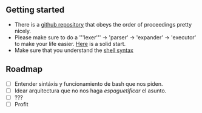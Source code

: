 ## Getting started
- There is a [github repository](https://github.com/Swoorup/mysh) that obeys the order of proceedings pretty nicely. 
- Please make sure to do a '''lexer''' -> 'parser' -> 'expander' -> 'executor' to make your life easier. [Here](https://pubs.opengroup.org/onlinepubs/009695399/utilities/xcu_chap02.html) is a solid start.
- Make sure that you understand the [shell syntax](https://pubs.opengroup.org/onlinepubs/009695399/utilities/xcu_chap02.html)
## Roadmap
- [ ] Entender sintáxis y funcionamiento de bash que nos piden.
- [ ] Idear arquitectura que no nos haga _espaguetificar_ el asunto.
- [ ] ???
- [ ] Profit
